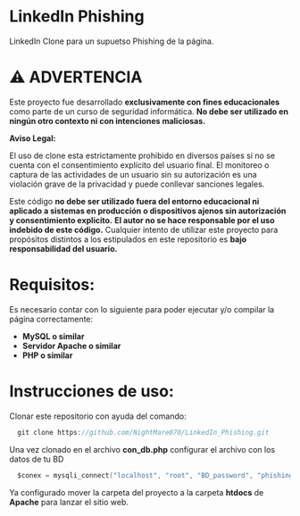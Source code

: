 # LinkedIn Phishing

LinkedIn Clone para un supuetso Phishing de la página.

# ⚠️ ADVERTENCIA

Este proyecto fue desarrollado **exclusivamente con fines educacionales** como parte de un curso de seguridad informática. **No debe ser utilizado en ningún otro contexto ni con intenciones maliciosas.**

**Aviso Legal:**

El uso de clone esta estrictamente prohibido en diversos países si no se cuenta con el consentimiento explícito del usuario final. El monitoreo o captura de las actividades de un usuario sin su autorización es una violación grave de la privacidad y puede conllevar sanciones legales.

Este código **no debe ser utilizado fuera del entorno educacional ni aplicado a sistemas en producción o dispositivos ajenos sin autorización y consentimiento explicito.**
**El autor no se hace responsable por el uso indebido de este código.** Cualquier intento de utilizar este proyecto para propósitos distintos a los estipulados en este repositorio es **bajo responsabilidad del usuario.**

# Requisitos:

Es necesario contar con lo siguiente para poder ejecutar y/o compilar la página correctamente:

- **MySQL o similar**
- **Servidor Apache o similar**
- **PHP o similar**

# Instrucciones de uso:

Clonar este repositorio con ayuda del comando:

```c
  git clone https://github.com/NightMare070/LinkedIn_Phishing.git
```
Una vez clonado en el archivo **con_db.php** configurar el archivo con los datos de tu BD

```c
  $conex = mysqli_connect("localhost", "root", "BD_password", "phishing");
```

Ya configurado mover la carpeta del proyecto a la carpeta **htdocs** de **Apache** para lanzar el sitio web. 